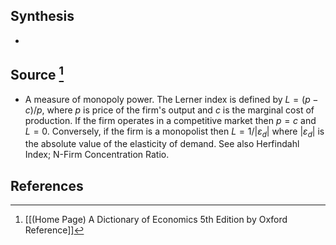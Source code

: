 ## Synthesis
- 
## Source [^1]
- A measure of monopoly power. The Lerner index is defined by $L=(p-c) / p$, where $p$ is price of the firm's output and $c$ is the marginal cost of production. If the firm operates in a competitive market then $p=c$ and $L=0$. Conversely, if the firm is a monopolist then $L=1 /\left|\varepsilon_{d}\right|$ where $\left|\varepsilon_{d}\right|$ is the absolute value of the elasticity of demand. See also Herfindahl Index; N-Firm Concentration Ratio.
## References

[^1]: [[(Home Page) A Dictionary of Economics 5th Edition by Oxford Reference]]